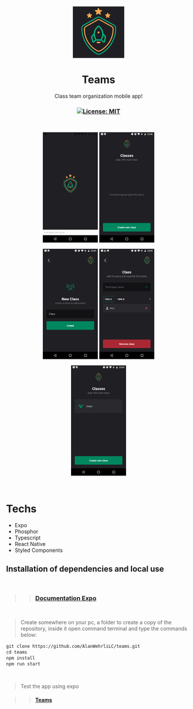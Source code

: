 <p align="center">
  <img src="./assets/icon.png" width="140px" />
</p>

<h1 align="center">Teams</h1>
<p align="center">Class team organization mobile app!</p>

<h3 align="center">

  <a href="./LICENSE" target="_blank">
    <img alt="License: MIT" src="https://img.shields.io/badge/license%20-MIT-1C1E26?style=for-the-badge&labelColor=1C1E26&color=70ee63">
  </a>

</h3>

<br />

<p align="center">
    <img height="300rem" src="./.github/images/image1.png">
    <img height="300rem" src="./.github/images/image2.png">
</p>
<p align="center">
    <img height="300rem" src="./.github/images/image3.png">
    <img height="300rem" src="./.github/images/image4.png">
</p>
<p align="center">
    <img height="300rem" src="./.github/images/image6.png">
</p>

<br />

# Techs

-  Expo
-  Phosphor
-  Typescript
-  React Native
-  Styled Components

## Installation of dependencies and local use

<br />

>> ### [Documentation Expo](https://docs.expo.dev/)

<br />

> Create somewhere on your pc, a folder to create a copy of the repository, inside it open command terminal and type the commands below:

```
git clone https://github.com/AlanWehrliLC/teams.git
cd teams
npm install
npm run start
```

<br />

> Test the app using expo

>>#### [Teams](https://expo.dev/@alanwehrlilc/teams)